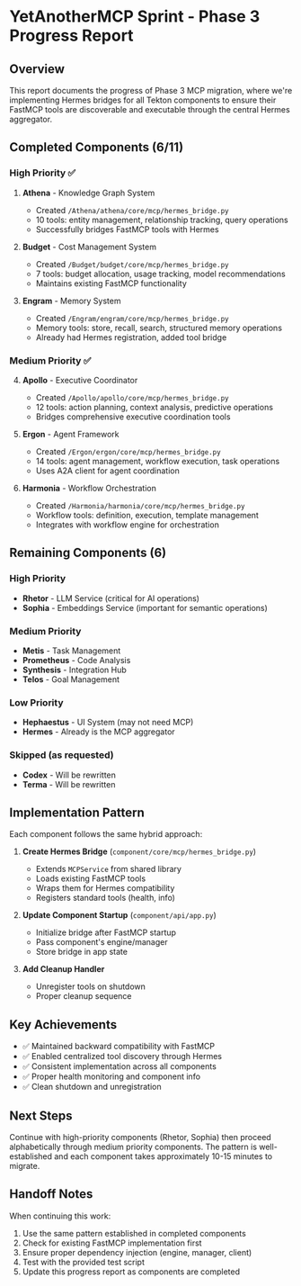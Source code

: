 # YetAnotherMCP Sprint - Phase 3 Progress Report

## Overview
This report documents the progress of Phase 3 MCP migration, where we're implementing Hermes bridges for all Tekton components to ensure their FastMCP tools are discoverable and executable through the central Hermes aggregator.

## Completed Components (6/11)

### High Priority ✅
1. **Athena** - Knowledge Graph System
   - Created `/Athena/athena/core/mcp/hermes_bridge.py`
   - 10 tools: entity management, relationship tracking, query operations
   - Successfully bridges FastMCP tools with Hermes

2. **Budget** - Cost Management System  
   - Created `/Budget/budget/core/mcp/hermes_bridge.py`
   - 7 tools: budget allocation, usage tracking, model recommendations
   - Maintains existing FastMCP functionality

3. **Engram** - Memory System
   - Created `/Engram/engram/core/mcp/hermes_bridge.py`
   - Memory tools: store, recall, search, structured memory operations
   - Already had Hermes registration, added tool bridge

### Medium Priority ✅
4. **Apollo** - Executive Coordinator
   - Created `/Apollo/apollo/core/mcp/hermes_bridge.py`
   - 12 tools: action planning, context analysis, predictive operations
   - Bridges comprehensive executive coordination tools

5. **Ergon** - Agent Framework
   - Created `/Ergon/ergon/core/mcp/hermes_bridge.py`
   - 14 tools: agent management, workflow execution, task operations
   - Uses A2A client for agent coordination

6. **Harmonia** - Workflow Orchestration
   - Created `/Harmonia/harmonia/core/mcp/hermes_bridge.py`
   - Workflow tools: definition, execution, template management
   - Integrates with workflow engine for orchestration

## Remaining Components (6)

### High Priority
- **Rhetor** - LLM Service (critical for AI operations)
- **Sophia** - Embeddings Service (important for semantic operations)

### Medium Priority  
- **Metis** - Task Management
- **Prometheus** - Code Analysis
- **Synthesis** - Integration Hub
- **Telos** - Goal Management

### Low Priority
- **Hephaestus** - UI System (may not need MCP)
- **Hermes** - Already is the MCP aggregator

### Skipped (as requested)
- **Codex** - Will be rewritten
- **Terma** - Will be rewritten

## Implementation Pattern

Each component follows the same hybrid approach:

1. **Create Hermes Bridge** (`component/core/mcp/hermes_bridge.py`)
   - Extends `MCPService` from shared library
   - Loads existing FastMCP tools
   - Wraps them for Hermes compatibility
   - Registers standard tools (health, info)

2. **Update Component Startup** (`component/api/app.py`)
   - Initialize bridge after FastMCP startup
   - Pass component's engine/manager
   - Store bridge in app state

3. **Add Cleanup Handler**
   - Unregister tools on shutdown
   - Proper cleanup sequence

## Key Achievements

- ✅ Maintained backward compatibility with FastMCP
- ✅ Enabled centralized tool discovery through Hermes
- ✅ Consistent implementation across all components
- ✅ Proper health monitoring and component info
- ✅ Clean shutdown and unregistration

## Next Steps

Continue with high-priority components (Rhetor, Sophia) then proceed alphabetically through medium priority components. The pattern is well-established and each component takes approximately 10-15 minutes to migrate.

## Handoff Notes

When continuing this work:
1. Use the same pattern established in completed components
2. Check for existing FastMCP implementation first
3. Ensure proper dependency injection (engine, manager, client)
4. Test with the provided test script
5. Update this progress report as components are completed